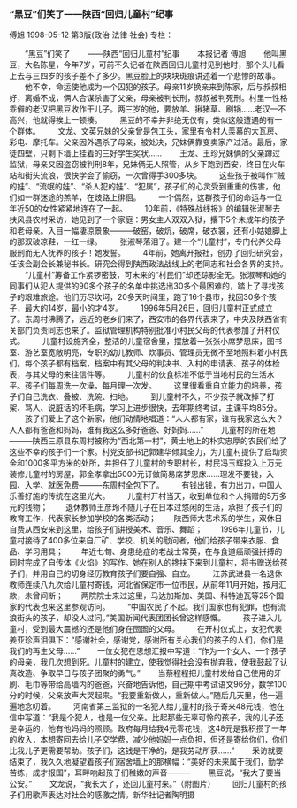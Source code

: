 ### “黑豆”们笑了——陕西“回归儿童村”纪事
傅旭
1998-05-12
第3版(政治·法律·社会)
专栏：

　　“黑豆”们笑了
　　——陕西“回归儿童村”纪事
　　本报记者  傅旭
　　他叫黑豆，大名陈星，今年7岁，可前不久记者在陕西回归儿童村见到他时，那个头儿看上去与三四岁的孩子差不了多少。黑豆脸上的块块斑痕讲述着一个悲惨的故事。
　　他不幸，命运使他成为一个囚犯的孩子。母亲11岁换亲来到陈家，后与叔叔相好，离婚不成，俩人合谋杀害了父亲，母亲被判长刑，叔叔被判死刑。村里一性格乖僻的老汉把黑豆收作干儿子。两三岁的他，要放羊、揪猪草、刷锅……老汉一不高兴，他就得挨上一顿揍。
　　黑豆的不幸并非绝无仅有，类似这般遭遇的有一个群体。
　　文龙、文英兄妹的父亲曾是包工头，家里有令村人羡慕的大瓦房、彩电、摩托车。父亲因外遇杀了母亲，被处决，兄妹俩靠变卖家产过活。最后，家徒四壁，只剩下墙上挂着的三好学生奖状……
　　王龙、王珍兄妹俩的父亲蹲过监狱，母亲又因盗窃被判刑8年，兄妹俩无人照管，从乡下跑到西安，终日在火车站和街头流浪，很快学会了偷窃，一次曾得手300多块。
　　这些孩子被叫作“贼的娃”、“流氓的娃”、“杀人犯的娃”、“犯属”，孩子们的心灵受到重重的伤害，他们如一群迷途的羔羊，在歧路上徘徊。
　　一个偶然，这群孩子们的命运与一位年近50的女性紧紧地连在了一起。
　　10年前，《特殊战线报》的编辑张淑琴去扶风县农村采访，她见到了一个家庭：男女主人双双入狱，撂下5个未成年的孩子和老母亲。入目一幅凄凉景象———破窑，破炕，破席，破衣裳，还有小姑娘脚上的那双破凉鞋，一红一绿。
　　张淑琴落泪了。建一个“儿童村”，专门代养父母服刑而无人抚养的孩子！她发誓。
　　4年前，她离开报社，创办了回归研究会，任该会副会长兼秘书长。研究会得到陕西政法战线上的老同志和社会各界的支持。
　　“儿童村”筹备工作紧锣密鼓，可未来的“村民们”却还踪影全无。张淑琴和她的同事们从犯人提供的90多个孩子的名单中挑选出30多个最困难的，踏上了寻找孩子的艰难旅途。他们历尽坎坷，20多天时间里，跑了16个县市，找回30多个孩子，最大的14岁，最小的才4岁。
　　1996年5月26日，回归儿童村正式成立了。东周村沸腾了，远近的老乡们来了，西安市的各界代表来了，中央及陕西省有关部门负责同志也来了。监狱管理机构特别批准小村民父母的代表参加了开村仪式。
　　儿童村设施齐全，整洁的儿童宿舍里，摆放着一张张小席梦思床，图书室、游艺室宽敞明亮，专职的幼儿教师、炊事员、管理员无微不至地照料着小村民们。每个孩子都有档案，档案中有其父母的判决书、入村的申请表、孩子的体检表，与其父母的来往信件等。
　　儿童村的伙食标准不低于当地村民的生活水平。孩子们每周洗一次澡，每月理一次发。
　　这里很看重自立能力的培养，孩子们自己洗衣、叠被、洗碗、扫地。
　　到儿童村不久，不少孩子就改掉了打架、骂人、说脏话的坏毛病，学习上进步很快，去年期终考试，主课平均85分。
　　孩子们爱上了这个新家，他们动情地唱道：“人人都有家，谁有我家这么大？人人都有爸爸和妈妈，谁有我这么多好爸爸、好妈妈……”
　　儿童村的所在地———陕西三原县东周村被称为“西北第一村”，黄土地上的朴实忠厚的农民们给了这些不幸的孩子们一个家。村党支部书记郭建华倾其全力，为儿童村提供了启动资金和1000多平方米的处所，并担任了儿童村的专职村长，村民冯玉辉投入上万元装修儿童村的房屋，郭全孝拿出5000元订做简易席梦思床……理发不要钱，入园、入学、就医免费———东周村全包下了。
　　有钱出钱，有力出力，中国人乐善好施的传统在这里光大。
　　儿童村开村当天，收到单位和个人捐赠的5万多元的钱物；
　　退休教师王彦玲不随儿子在日本过悠闲的生活，承担了孩子们的教育工作，代表家长参加学校的各类活动；
　　陕西师大艺术系的学生，双休日自费从西安来到这里，给孩子们讲授美术、音乐、舞蹈；
　　1996年儿童节，儿童村接待了400多位来自厂矿、学校、机关的慰问者，他们给孩子带来衣服、食品、学习用具；
　　年近七旬、身患绝症的老战士常英，在与食道癌顽强拼搏的同时完成了自传体《火焰》的写作。她在别人的搀扶下来到儿童村，将书赠送给孩子们，并用自己的切身经历教育孩子们要自强、自立。
　　江苏武进县一名退休教师连续八九次给儿童村寄钱，河北省保定市一位市民，从前年11月开始，按月汇款，未曾间断；
　　两院院士来过这里，马达加斯加、美国、科特迪瓦等25个国家的代表也来这里参观访问。
　　“中国农民了不起。我们国家也有犯罪，也有流浪街头的孩子，却没人过问。”美国新闻代表团团长曾这样感慨。
　　孩子进入儿童村，受到最大震撼的还是他们身在囹圄的父母。
　　在开村仪式上，女犯代表姜亚珍声泪俱下：“感谢社会，感谢党，感谢所有关心我们的孩子的人们，你们是我们的再生父母……”
　　一位女犯在思想汇报中写道：“作为一个女人、一个孩子的母亲，我几次想到死。儿童村的建立，使我觉得社会没有抛弃我，使我鼓起了认真改造、争取早日与孩子团聚的勇气。”
　　当蔡程程把儿童村发给自己使用的牙刷、毛巾等带给高墙内的爸爸，兴奋地告诉他，自己期中考试语文96分，数学100分的时候，父亲放声大哭起来。“我要重新做人，重新做人。”随后几天里，他一遍遍地念叨着。
　　河南省第三监狱的一名犯人给儿童村的孩子寄来48元钱，他在信中写道：“我是个犯人，也是一位父亲。比起那些无辜可怜的孩子，我的儿子还是幸运的，他有他妈妈的照顾。政府每月给我4元零花钱，这48元是我积攒了一年的收入，本想寄回去给儿子交学费，减少他妈妈一点负担，但还是寄给你们，你们比我儿子更需要帮助。孩子们，这钱是干净的，是我劳动所获……”
　　采访就要结束了，我久久地凝望着孩子们宿舍墙上的那横幅：“美好的未来属于我们，勤学苦练，成才报国”，耳畔响起孩子们稚嫩的声音———
　　黑豆说，“我大了要当公安。”
　　文龙说，“我长大了，还回儿童村来。”（附图片）
　　回归儿童村的孩子们用歌声表达对社会的感激之情。新华社记者陶明摄
